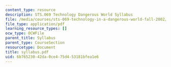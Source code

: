 ```yaml
---
content_type: resource
description: STS.069 Technology Dangerous World Syllabus
file: /media/courses/sts-069-technology-in-a-dangerous-world-fall-2002/6b76523042da0ce475d453181bfea1e6_syllabus.pdf
file_type: application/pdf
learning_resource_types: []
ocw_type: OCWFile
parent_title: Syllabus
parent_type: CourseSection
resourcetype: Document
title: syllabus.pdf
uid: 6b765230-42da-0ce4-75d4-53181bfea1e6
---
```

